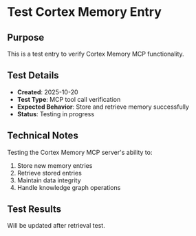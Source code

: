 # Test Cortex Memory Entry

## Purpose
This is a test entry to verify Cortex Memory MCP functionality.

## Test Details
- **Created**: 2025-10-20
- **Test Type**: MCP tool call verification
- **Expected Behavior**: Store and retrieve memory successfully
- **Status**: Testing in progress

## Technical Notes
Testing the Cortex Memory MCP server's ability to:
1. Store new memory entries
2. Retrieve stored entries
3. Maintain data integrity
4. Handle knowledge graph operations

## Test Results
Will be updated after retrieval test.